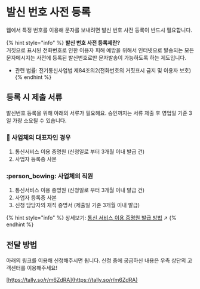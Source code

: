 # 발신 번호 사전 등록

웹에서 특정 번호를 이용해 문자를 보내려면 발신 번호 사전 등록이 반드시 필요합니다.&#x20;

{% hint style="info" %}
**발신 번호 사전 등록제란?**\
거짓으로 표시된 전화번호로 인한 이용자 피해 예방을 위해서 인터넷으로 발송되는 모든 문자메시지는 사전에 등록된 발신번호로만 문자발송이 가능하도록 하는 제도입니다.

* 관련 법률:  전기통신사업법 제84조의2(전화번호의 거짓표시 금지 및 이용자 보호)
{% endhint %}

## 등록 시 제출 서류

발신번호 등록을 위해 아래의 서류가 필요해요. 승인까지는 서류 제출 후 영업일 기준 3일 가량 소요될 수 있습니다.

### :crown: 사업체의 대표자인 경우

1. 통신서비스 이용 증명원 (신청일로 부터 3개월 이내 발급 건)
2. 사업자 등록증 사본

### :person\_bowing: 사업체의 직원

1. 통신서비스 이용 증명원 (신청일로 부터 3개월 이내 발급 건)
2. 사업자 등록증 사본
3. 신청 담당자의 재직 증명서 (제출일 기준 3개월 이내 발급)

{% hint style="info" %}
상세보기: [통신 서비스 이용 증명원 발급 방법](certificate.md) ↗
{% endhint %}

## 전달 방법

아래의 링크를 이용해 신청해주시면 됩니다. 신청 중에 궁금하신 내용은 우측 상단의 고객센터를 이용해주세요!

[https://tally.so/r/m6ZdRA](https://tally.so/r/m6ZdRA)
